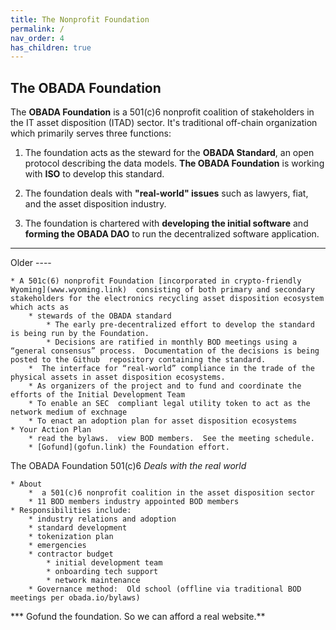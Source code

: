 ```yaml
---
title: The Nonprofit Foundation
permalink: /
nav_order: 4
has_children: true
---
```

	
##  The OBADA Foundation
	
The **OBADA Foundation** is a 501(c)6 nonprofit coalition of stakeholders in the IT asset disposition (ITAD) sector.  It's traditional off-chain organization which primarily serves three functions:

1. The foundation acts as the steward for the **OBADA Standard**, an open protocol describing the data models.  **The OBADA Foundation** is working with **ISO** to develop this standard.   

2. The foundation deals with **"real-world" issues** such as lawyers, fiat, and the asset disposition industry.

3. The foundation is chartered with **developing the initial software** and **forming the OBADA DAO** to run the decentralized software application.



<hr>

Older ----

	* A 501c(6) nonprofit Foundation [incorporated in crypto-friendly Wyoming](www.wyoming.link)  consisting of both primary and secondary stakeholders for the electronics recycling asset disposition ecosystem which acts as 
		* stewards of the OBADA standard
			* The early pre-decentralized effort to develop the standard is being run by the Foundation.
			* Decisions are ratified in monthly BOD meetings using a “general consensus” process.  Documentation of the decisions is being  posted to the Github  repository containing the standard.
		*  The interface for “real-world” compliance in the trade of the physical assets in asset disposition ecosystems.
		* As organizers of the project and to fund and coordinate the efforts of the Initial Development Team
		* To enable an SEC  compliant legal utility token to act as the network medium of exchnage
		* To enact an adoption plan for asset disposition ecosystems
	* Your Action Plan
		* read the bylaws.  view BOD members.  See the meeting schedule.
		* [Gofund](gofun.link) the Foundation effort.


The OBADA Foundation  501(c)6
 *Deals with the real world*
	
	* About
		*  a 501(c)6 nonprofit coalition in the asset disposition sector 
		* 11 BOD members industry appointed BOD members
	* Responsibilities include:
		* industry relations and adoption
		* standard development
		* tokenization plan
		* emergencies
		* contractor budget
			* initial development team
			* onboarding tech support
			* network maintenance
		* Governance method:  Old school (offline via traditional BOD meetings per obada.io/bylaws)
*** Gofund the foundation.   So we can afford a real website.**
